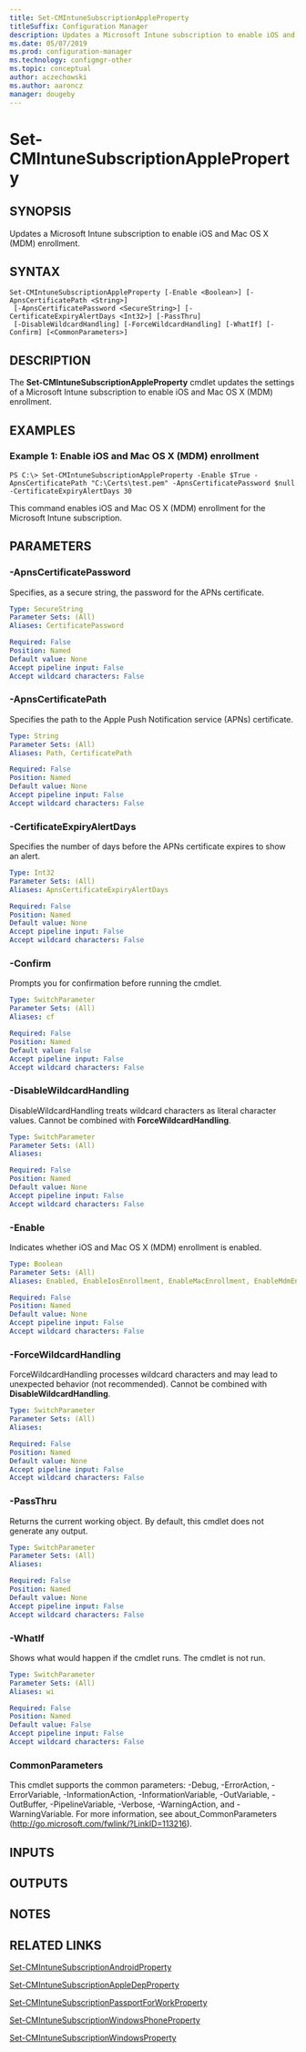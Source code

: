 ```yaml
---
title: Set-CMIntuneSubscriptionAppleProperty
titleSuffix: Configuration Manager
description: Updates a Microsoft Intune subscription to enable iOS and Mac OS X (MDM) enrollment.
ms.date: 05/07/2019
ms.prod: configuration-manager
ms.technology: configmgr-other
ms.topic: conceptual
author: aczechowski
ms.author: aaroncz
manager: dougeby
---
```


# Set-CMIntuneSubscriptionAppleProperty

## SYNOPSIS
Updates a Microsoft Intune subscription to enable iOS and Mac OS X (MDM) enrollment.

## SYNTAX

```
Set-CMIntuneSubscriptionAppleProperty [-Enable <Boolean>] [-ApnsCertificatePath <String>]
 [-ApnsCertificatePassword <SecureString>] [-CertificateExpiryAlertDays <Int32>] [-PassThru]
 [-DisableWildcardHandling] [-ForceWildcardHandling] [-WhatIf] [-Confirm] [<CommonParameters>]
```

## DESCRIPTION
The **Set-CMIntuneSubscriptionAppleProperty** cmdlet updates the settings of a Microsoft Intune subscription to enable iOS and Mac OS X (MDM) enrollment.

## EXAMPLES

### Example 1: Enable iOS and Mac OS X (MDM) enrollment
```
PS C:\> Set-CMIntuneSubscriptionAppleProperty -Enable $True -ApnsCertificatePath "C:\Certs\test.pem" -ApnsCertificatePassword $null -CertificateExpiryAlertDays 30
```

This command enables iOS and Mac OS X (MDM) enrollment for the Microsoft Intune subscription.

## PARAMETERS

### -ApnsCertificatePassword
Specifies, as a secure string, the password for the APNs certificate.

```yaml
Type: SecureString
Parameter Sets: (All)
Aliases: CertificatePassword

Required: False
Position: Named
Default value: None
Accept pipeline input: False
Accept wildcard characters: False
```

### -ApnsCertificatePath
Specifies the path to the Apple Push Notification service (APNs) certificate.

```yaml
Type: String
Parameter Sets: (All)
Aliases: Path, CertificatePath

Required: False
Position: Named
Default value: None
Accept pipeline input: False
Accept wildcard characters: False
```

### -CertificateExpiryAlertDays
Specifies the number of days before the APNs certificate expires to show an alert.

```yaml
Type: Int32
Parameter Sets: (All)
Aliases: ApnsCertificateExpiryAlertDays

Required: False
Position: Named
Default value: None
Accept pipeline input: False
Accept wildcard characters: False
```

### -Confirm
Prompts you for confirmation before running the cmdlet.

```yaml
Type: SwitchParameter
Parameter Sets: (All)
Aliases: cf

Required: False
Position: Named
Default value: False
Accept pipeline input: False
Accept wildcard characters: False
```

### -DisableWildcardHandling
DisableWildcardHandling treats wildcard characters as literal character values. Cannot be combined with **ForceWildcardHandling**.

```yaml
Type: SwitchParameter
Parameter Sets: (All)
Aliases: 

Required: False
Position: Named
Default value: None
Accept pipeline input: False
Accept wildcard characters: False
```

### -Enable
Indicates whether iOS and Mac OS X (MDM) enrollment is enabled.

```yaml
Type: Boolean
Parameter Sets: (All)
Aliases: Enabled, EnableIosEnrollment, EnableMacEnrollment, EnableMdmEnrollment

Required: False
Position: Named
Default value: None
Accept pipeline input: False
Accept wildcard characters: False
```

### -ForceWildcardHandling
ForceWildcardHandling processes wildcard characters and may lead to unexpected behavior (not recommended). Cannot be combined with **DisableWildcardHandling**.

```yaml
Type: SwitchParameter
Parameter Sets: (All)
Aliases: 

Required: False
Position: Named
Default value: None
Accept pipeline input: False
Accept wildcard characters: False
```

### -PassThru
Returns the current working object.
By default, this cmdlet does not generate any output.

```yaml
Type: SwitchParameter
Parameter Sets: (All)
Aliases: 

Required: False
Position: Named
Default value: None
Accept pipeline input: False
Accept wildcard characters: False
```

### -WhatIf
Shows what would happen if the cmdlet runs.
The cmdlet is not run.

```yaml
Type: SwitchParameter
Parameter Sets: (All)
Aliases: wi

Required: False
Position: Named
Default value: False
Accept pipeline input: False
Accept wildcard characters: False
```

### CommonParameters
This cmdlet supports the common parameters: -Debug, -ErrorAction, -ErrorVariable, -InformationAction, -InformationVariable, -OutVariable, -OutBuffer, -PipelineVariable, -Verbose, -WarningAction, and -WarningVariable. For more information, see about_CommonParameters (http://go.microsoft.com/fwlink/?LinkID=113216).

## INPUTS

## OUTPUTS

## NOTES

## RELATED LINKS

[Set-CMIntuneSubscriptionAndroidProperty](Set-CMIntuneSubscriptionAndroidProperty.md)

[Set-CMIntuneSubscriptionAppleDepProperty](Set-CMIntuneSubscriptionAppleDepProperty.md)

[Set-CMIntuneSubscriptionPassportForWorkProperty](Set-CMIntuneSubscriptionPassportForWorkProperty.md)

[Set-CMIntuneSubscriptionWindowsPhoneProperty](Set-CMIntuneSubscriptionWindowsPhoneProperty.md)

[Set-CMIntuneSubscriptionWindowsProperty](Set-CMIntuneSubscriptionWindowsProperty.md)



